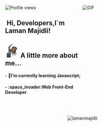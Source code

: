 ![Profile views](https://gpvc.arturio.dev/LamanMajidli)
<img align="right" object-fit="cover" alt="GIF" height="280px" width="50%" src="https://media.giphy.com/media/L1R1tvI9svkIWwpVYr/giphy.gif" />
<div align="left">
<h2> <img src"https://media.giphy.com/media/Qp8JVw4n37No6spF3s/giphy.gif"> Hi, Developers,I`m Laman Majidli!</h2>
<h2> <img src="https://github.com/keshavsingh4522/keshavsingh4522/blob/master/Assets/Monkey_Kid_Coding.gif" width="45px">  A little more about me...  </h2>
 <h4> 
- 🌱I’m currently learning Javascript;<h4>
 <h4>   - 	:space_invader:Web Front-End Developer  </h4>
  <br>
  <br>
 <p align="center"> <img src="https://github-readme-stats.vercel.app/api?username=LamanMajidli&show_icons=true&theme=gotham" alt="lamanmajidli" />
  </div>
